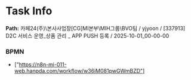 # Task Info

**Path:** 카페24(주)\본사사업장\[CG]MI본부\MIH그룹\BVO팀 / yjyoon / [337913] D2C 서비스 운영_상품 관리 _ APP PUSH 등록 / 2025-10-01_00-00-00

### BPMN
- ["https://n8n-mi-011-web.hanpda.com/workflow/w36iM081pwGWmBZD"]

